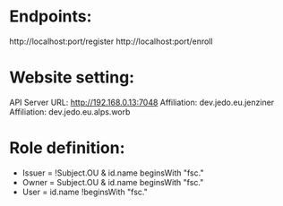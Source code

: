 
# Endpoints:
http://localhost:port/register
http://localhost:port/enroll

# Website setting:
API Server URL: http://192.168.0.13:7048
Affiliation: dev.jedo.eu.jenziner
Affiliation: dev.jedo.eu.alps.worb

# Role definition:
- Issuer = !Subject.OU & id.name beginsWith "fsc."
- Owner = Subject.OU & id.name beginsWith "fsc."
- User = id.name !beginsWith "fsc."
